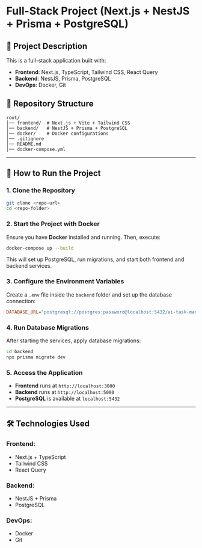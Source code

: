 # Full-Stack Project (Next.js + NestJS + Prisma + PostgreSQL)

## 📌 Project Description
This is a full-stack application built with:
- **Frontend**: Next.js, TypeScript, Tailwind CSS, React Query
- **Backend**: NestJS, Prisma, PostgreSQL
- **DevOps**: Docker, Git

## 📂 Repository Structure
```
root/
│── frontend/  # Next.js + Vite + Tailwind CSS
│── backend/   # NestJS + Prisma + PostgreSQL
│── docker/    # Docker configurations
│── .gitignore
│── README.md
│── docker-compose.yml
```

---

## 🚀 How to Run the Project

### **1. Clone the Repository**
```bash
git clone <repo-url>
cd <repo-folder>
```

### **2. Start the Project with Docker**
Ensure you have **Docker** installed and running. Then, execute:
```bash
docker-compose up --build
```
This will set up PostgreSQL, run migrations, and start both frontend and backend services.

### **3. Configure the Environment Variables**
Create a `.env` file inside the `backend` folder and set up the database connection:
```ini
DATABASE_URL="postgresql://postgres:password@localhost:5432/ai-task-manager?schema=public"
```

### **4. Run Database Migrations**
After starting the services, apply database migrations:
```bash
cd backend
npx prisma migrate dev
```

### **5. Access the Application**
- **Frontend** runs at `http://localhost:3000`
- **Backend** runs at `http://localhost:5000`
- **PostgreSQL** is available at `localhost:5432`

---

## 🛠 Technologies Used
### **Frontend:**
- Next.js + TypeScript
- Tailwind CSS
- React Query

### **Backend:**
- NestJS + Prisma
- PostgreSQL

### **DevOps:**
- Docker
- Git

